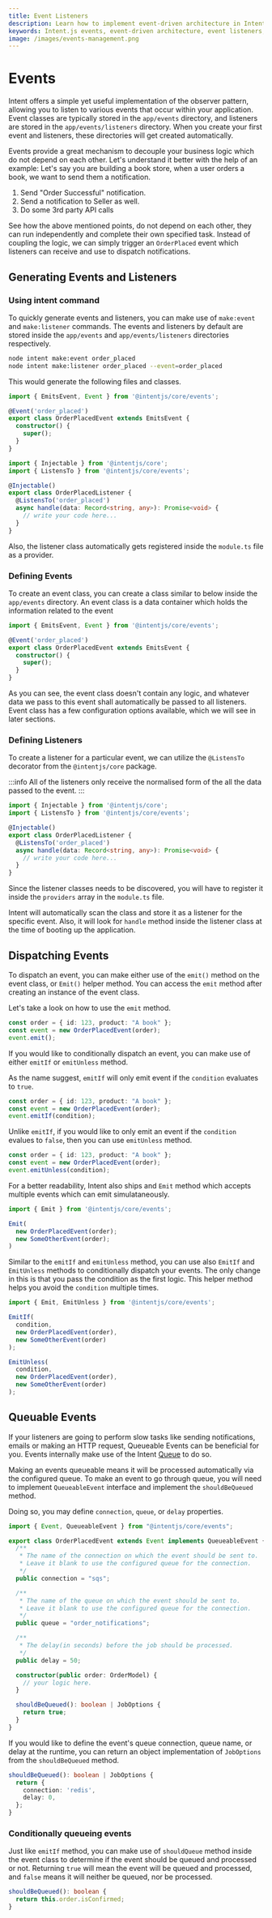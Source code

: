 ```yaml
---
title: Event Listeners
description: Learn how to implement event-driven architecture in Intent.js applications. Master event dispatching, listeners, and queueable events with practical examples. Perfect for decoupling business logic and building scalable applications.
keywords: Intent.js events, event-driven architecture, event listeners, queueable events, observer pattern, event dispatching, application events
image: /images/events-management.png
---
```

# Events

Intent offers a simple yet useful implementation of the observer pattern, allowing you to listen to various events that occur within your application. Event classes are typically stored in the `app/events` directory, and listeners are stored in the `app/events/listeners` directory. When you create your first event and listeners, these directories will get created automatically.

Events provide a great mechanism to decouple your business logic which do not depend on each other. Let's understand it better with the help of an example: Let's say you are building a book store, when a user orders a book, we want to send them a notification.

1. Send "Order Successful" notification.
2. Send a notification to Seller as well.
3. Do some 3rd party API calls

See how the above mentioned points, do not depend on each other, they can run independently and complete their own specified task. Instead of coupling the logic, we can simply trigger an `OrderPlaced` event which listeners can receive and use to dispatch notifications.

## Generating Events and Listeners

### Using intent command

To quickly generate events and listeners, you can make use of `make:event` and `make:listener` commands. The events and listeners by default are stored inside the `app/events` and `app/events/listeners` directories respectively.

```bash
node intent make:event order_placed
node intent make:listener order_placed --event=order_placed
```

This would generate the following files and classes.

```ts filename="app/events/orderPlacedEvent.ts"
import { EmitsEvent, Event } from '@intentjs/core/events';

@Event('order_placed')
export class OrderPlacedEvent extends EmitsEvent {
  constructor() {
    super();
  }
}
```

```ts filename="app/events/listeners/orderPlacedListener.ts"
import { Injectable } from '@intentjs/core';
import { ListensTo } from '@intentjs/core/events';

@Injectable()
export class OrderPlacedListener {
  @ListensTo('order_placed')
  async handle(data: Record<string, any>): Promise<void> {
    // write your code here...
  }
}
```

Also, the listener class automatically gets registered inside the `module.ts` file as a provider.

### Defining Events

To create an event class, you can create a class similar to below inside the `app/events` directory. An event class is a data container which holds the information related to the event

```ts filename="app/events/orderPlacedEvent.ts"
import { EmitsEvent, Event } from '@intentjs/core/events';

@Event('order_placed')
export class OrderPlacedEvent extends EmitsEvent {
  constructor() {
    super();
  }
}
```

As you can see, the event class doesn't contain any logic, and whatever data we pass to this event shall automatically be passed to all listeners. Event class has a few configuration options available, which we will see in later sections.

### Defining Listeners

To create a listener for a particular event, we can utilize the `@ListensTo` decorator from the `@intentjs/core` package.

:::info
All of the listeners only receive the normalised form of the all the data passed to the event.
:::

```ts filename="app/events/listeners/orderPlacedListener.ts"
import { Injectable } from '@intentjs/core';
import { ListensTo } from '@intentjs/core/events';

@Injectable()
export class OrderPlacedListener {
  @ListensTo('order_placed')
  async handle(data: Record<string, any>): Promise<void> {
    // write your code here...
  }
}
```

Since the listener classes needs to be discovered, you will have to register it inside the `providers` array in the `module.ts` file.

Intent will automatically scan the class and store it as a listener for the specific event. Also, it will look for `handle` method inside the listener class at the time of booting up the application.&#x20;

## Dispatching Events

To dispatch an event, you can make either use of the `emit()` method on the event class, or `Emit()` helper method. You can access the `emit` method after creating an instance of the event class.

Let's take a look on how to use the `emit` method.

```typescript
const order = { id: 123, product: "A book" };
const event = new OrderPlacedEvent(order);
event.emit();
```

If you would like to conditionally dispatch an event, you can make use of either `emitIf` or `emitUnless` method.

As the name suggest, `emitIf` will only emit event if the `condition` evaluates to `true`.
```typescript
const order = { id: 123, product: "A book" };
const event = new OrderPlacedEvent(order);
event.emitIf(condition);
```

Unlike `emitIf`, if you would like to only emit an event if the `condition` evalues to `false`, then you can use `emitUnless` method.

```typescript
const order = { id: 123, product: "A book" };
const event = new OrderPlacedEvent(order);
event.emitUnless(condition);
```

For a better readability, Intent also ships and `Emit` method which accepts multiple events which can emit simulataneously.

```typescript
import { Emit } from '@intentjs/core/events';

Emit(
  new OrderPlacedEvent(order);
  new SomeOtherEvent(order);
)
```

Similar to the `emitIf` and `emitUnless` method, you can use also `EmitIf` and `EmitUnless` methods to conditionally dispatch your events. The only change in this is that you pass the condition as the first logic. This helper method helps you avoid the `condition` multiple times.

```typescript
import { Emit, EmitUnless } from '@intentjs/core/events';

EmitIf(
  condition,
  new OrderPlacedEvent(order),
  new SomeOtherEvent(order)
);

EmitUnless(
  condition,
  new OrderPlacedEvent(order),
  new SomeOtherEvent(order)
);
```

## Queuable Events

If your listeners are going to perform slow tasks like sending notifications, emails or making an HTTP request, Queueable Events can be beneficial for you. Events internally make use of the Intent [Queue](./queues.md) to do so.

Making an events queueable means it will be processed automatically via the configured queue. To make an event to go through queue, you will need to implement `QueueableEvent` interface and implement the `shouldBeQueued` method. 

Doing so, you may define `connection`, `queue`, or `delay` properties.

```typescript
import { Event, QueueableEvent } from "@intentjs/core/events";

export class OrderPlacedEvent extends Event implements QueueableEvent {
  /**
   * The name of the connection on which the event should be sent to.
   * Leave it blank to use the configured queue for the connection.
   */
  public connection = "sqs";

  /**
   * The name of the queue on which the event should be sent to.
   * Leave it blank to use the configured queue for the connection.
   */
  public queue = "order_notifications";

  /**
   * The delay(in seconds) before the job should be processed.
   */
  public delay = 50;

  constructor(public order: OrderModel) {
    // your logic here.
  }

  shouldBeQueued(): boolean | JobOptions {
    return true;
  }
}
```

If you would like to define the event's queue connection, queue name, or delay at the runtime, you can return an object implementation of `JobOptions` from the `shouldBeQueued` method.

```typescript
shouldBeQueued(): boolean | JobOptions {
  return {
    connection: 'redis',
    delay: 0,
  };
}
```

### Conditionally queueing events

Just like `emitIf` method, you can make use of `shouldQueue` method inside the event class to determine if the event should be queued and processed or not. Returning `true` will mean the event will be queued and processed, and `false` means it will neither be queued, nor be processed.

```typescript
shouldBeQueued(): boolean {
  return this.order.isConfirmed;
}
```
